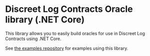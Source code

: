 # Discreet Log Contracts Oracle library (.NET Core)

This library allows you to easily build oracles for use in Discreet Log Contracts using .NET Core.

See [the examples repository](https://github.com/mit-dci/dlc-oracle-dotnet-samples) for examples using this library.